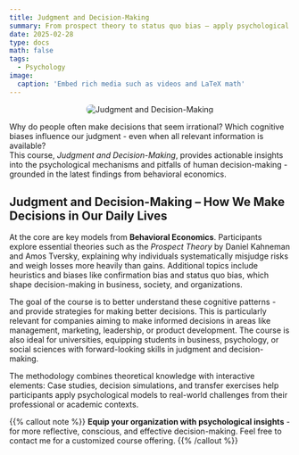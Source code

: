 ```yaml
---
title: Judgment and Decision-Making
summary: From prospect theory to status quo bias – apply psychological models practically and make smarter decisions.
date: 2025-02-28
type: docs
math: false
tags:
  - Psychology
image:
  caption: 'Embed rich media such as videos and LaTeX math'
---
```

<p style="text-align: center;">
  <img src="/media/teaching-jdm.jpg" alt="Judgment and Decision-Making" style="max-width: 100%; height: auto; border-radius: 8px;">
</p>

Why do people often make decisions that seem irrational? Which cognitive biases influence our judgment - even when all relevant information is available?  
This course, *Judgment and Decision-Making*, provides actionable insights into the psychological mechanisms and pitfalls of human decision-making - grounded in the latest findings from behavioral economics.

## Judgment and Decision-Making – How We Make Decisions in Our Daily Lives

At the core are key models from **Behavioral Economics**. Participants explore essential theories such as the *Prospect Theory* by Daniel Kahneman and Amos Tversky, explaining why individuals systematically misjudge risks and weigh losses more heavily than gains. Additional topics include heuristics and biases like confirmation bias and status quo bias, which shape decision-making in business, society, and organizations.

The goal of the course is to better understand these cognitive patterns - and provide strategies for making better decisions. This is particularly relevant for companies aiming to make informed decisions in areas like management, marketing, leadership, or product development. The course is also ideal for universities, equipping students in business, psychology, or social sciences with forward-looking skills in judgment and decision-making.

The methodology combines theoretical knowledge with interactive elements: Case studies, decision simulations, and transfer exercises help participants apply psychological models to real-world challenges from their professional or academic contexts.

{{% callout note %}}
**Equip your organization with psychological insights** - for more reflective, conscious, and effective decision-making. Feel free to contact me for a customized course offering.
{{% /callout %}}